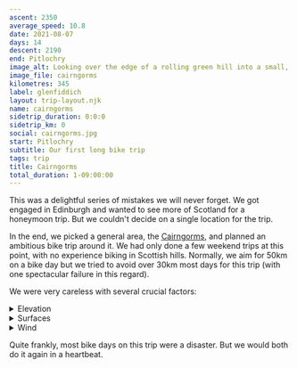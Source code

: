 ```yaml
---
ascent: 2350
average_speed: 10.8
date: 2021-08-07
days: 14
descent: 2190
end: Pitlochry
image_alt: Looking over the edge of a rolling green hill into a small, distant village
image_file: cairngorms
kilometres: 345
label: glenfiddich
layout: trip-layout.njk
name: cairngorms
sidetrip_duration: 0:0:0
sidetrip_km: 0
social: cairngorms.jpg
start: Pitlochry
subtitle: Our first long bike trip
tags: trip
title: Cairngorms
total_duration: 1-09:00:00
---
```


This was a delightful series of mistakes we will never forget.<!-- excerpt --> We got engaged in Edinburgh and wanted to see more of Scotland for a honeymoon trip. But we couldn't decide on a single location for the trip.

In the end, we picked a general area, the [Cairngorms](https://www.visitcairngorms.com/), and planned an ambitious bike trip around it. We had only done a few weekend trips at this point, with no experience biking in Scottish hills. Normally, we aim for 50km on a bike day but we tried to avoid over 30km most days for this trip (with one spectacular failure in this regard).

We were very careless with several crucial factors:

<details class="stack">
<summary>Elevation</summary>

You will encounter a lot of hills in Scotland. Some of them will be gentle, rolling hills I like to call _carousel hills_. These are quite enjoyable because you get a lot of momentum from the descent of the previous hill and are halfway up the next one before you have to pedal again.

Other hills are there for you to die on. They go forever with false flats or torture you with short, steep gradients or present a diabolical combination of the two that will make you question every decision in your life that led you to this point.

There's not much you can do about the murder hills other than mentally prepare for a bad time and look for a good cafe at the top or along the descent.

</details>

<details class="stack">
<summary>Surfaces</summary>

You don't go as fast on dirt or gravel as you do on asphalt. Sounds obvious now. But I don't think we even looked at surfaces when planning this trip. We went to Google Maps, put in a start and end location, clicked the little bike icon and assumed everything would be fine. _Surely Google wouldn't put us on a mountain bike trail in the middle of nowhere?_ (see Dalmunzie, Day 1)

_Well, at least it wouldn't expect us to be on busy A-roads with giant logging trucks zooming past?_ (see Ballater, Day 3) Yes, the other thing to keep in mind with surfaces is whether the smooth, well-maintained asphalt is worth the highway traffic that comes with it. Given the choice, I'll take the quieter, bumpier B-road any day.

</details>

<details class="stack">
<summary>Wind</summary>

A lot of well-known bike routes come with suggestions of the direction to travel in based on prevailing wind patterns. This is nothing to sniff at. A tailwind (pushing you forwards) offers a welcome boost while a headwind (pushing you backwards) can double your expected travel duration.

The more exposed you are, the stronger the wind will be. We learned this lesson repeatedly on multiple ski hills. A strong Scottish wind, regardless of direction, will be loud and cold. Bring layers and consider a headband or buff to cover your ears if you value your hearing.

</details>

Quite frankly, most bike days on this trip were a disaster. But we would both do it again in a heartbeat.

